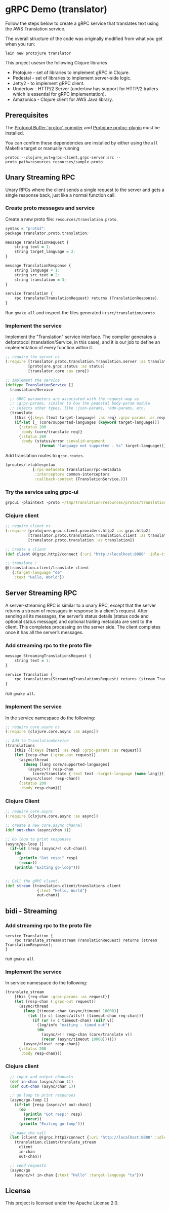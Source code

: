 # gRPC Demo (translator)

Follow the steps below to create a gRPC service that translates text
using the AWS Translation service.

The overall structure of the code was originally modified from what you get when you run:

```shell
lein new protojure translator
```

This project usesm the following Clojure libraries
- Protojure - set of libraries to implement gRPC in Clojure.
- Pedestal  - set of libraries to implement server-side logic.
- Jetty2    - to implement gRPC client.
- Undertow  - HTTP/2 Server (undertow has support for HTTP/2 trailers which is essential for gRPC implementation).
- Amazonica - Clojure client for AWS Java library.

## Prerequisites

The [Protocol Buffer 'protoc' compiler](https://github.com/protocolbuffers/protobuf/releases)
and [Protojure protoc-plugin](https://github.com/protojure/protoc-plugin/releases) must be installed.

You can confirm these dependencies are installed by either using the `all` Makefile target
or manually running

```shell
protoc --clojure_out=grpc-client,grpc-server:src --proto_path=resources resources/sample.proto
```

## Unary Streaming RPC
Unary RPCs where the client sends a single request to the server and gets a single response back, just like a normal function call.

### Create proto messages and service
Create a new proto file: `resources/translation.proto`.

```clojure
syntax = "proto3";
package translator.proto.translation;

message TranslationRequest {
    string text = 1;
    string target_language = 2;
}

message TranslationResponse {
    string language = 1;
    string src_text = 2;
    string translation = 3;
}

service Translation {
    rpc translate(TranslationRequest) returns (TranslationResponse);
}
```

Run `gmake all` and inspect the files generated in `src/translation/proto`

### Implement the service

Implement the "Translation" service interface.  The compiler generates
a defprotocol (translation/Service, in this case), and it is our job
to define an implementation of every function within it.

```clojure
;; require the server ns
(:require [translator.proto.translation.Translation.server :as translation]
          [protojure.grpc.status :as status]
          [translator.core :as core])

;; implement the service
(deftype TranslationService []
  translation/Service

  ;; GRPC parameters are associated with the request-map as
  ;; :grpc-params, similar to how the pedestal body-param module
  ;; injects other types, like :json-params, :edn-params, etc.
  (translate
    [this {{:keys [text target-language] :as req} :grpc-params :as request}]
    (if-let [_ (core/supported-languages (keyword target-language))]
      {:status 200
       :body (core/translate req)}
      {:status 200
       :body (status/error :invalid-argument
               (format "language not supported - %s" target-language))})))
```

Add translation routes to `grpc-routes`.

```clojure
(proutes/->tablesyntax
            {:rpc-metadata translation/rpc-metadata
             :interceptors common-interceptors
             :callback-context (TranslationService.)})
```

### Try the service using grpc-ui

```clojure
grpcui -plaintext -proto ~/tmp/translation/resources/protos/translation.proto -import-path ~/tmp/translation/resources/protos localhost:8080
```

### Clojure client

```clojure
;; require client ns
(:require [protojure.grpc.client.providers.http2 :as grpc.http2]
          [translator.proto.translation.Translation.client :as translation.client]
          [translator.proto.translation :as translation])

;; create a client
(def client @(grpc.http2/connect {:uri "http://localhost:8080" :idle-timeout -1}))

;; translate !
@(translation.client/translate client
   {:target-language "de"
    :text "Hello, World"})
```

## Server Streaming RPC
A server-streaming RPC is similar to a unary RPC, except that the server returns a stream of messages in response to a client’s request. After sending all its messages, the server’s status details (status code and optional status message) and optional trailing metadata are sent to the client. This completes processing on the server side. The client completes once it has all the server’s messages.

### Add streaming rpc to the proto file

```clojure
message StreamingTranslationsRequest {
    string text = 1;
}

service Translation {
    rpc translations(StreamingTranslationsRequest) returns (stream TranslationResponse);
}
```

run `gmake all`.

### Implement the service

In the service namespace do the following:

```clojure
;; require core.async ns
(:require [clojure.core.async :as async])

;; Add to TranslationService
(translations
    [this {{:keys [text] :as req} :grpc-params :as request}]
    (let [resp-chan (:grpc-out request)]
      (async/thread
        (doseq [lang core/supported-languages]
          (async/>!! resp-chan
            (core/translate {:text text :target-language (name lang)})))
        (async/close! resp-chan))
      {:status 200
       :body resp-chan}))
```

### Clojure Client

```clojure
;; require core.async
(:require [clojure.core.async :as async])

;; create a new core.async channel
(def out-chan (async/chan 1))

;; Go loop to print responses
(async/go-loop []
  (if-let [resp (async/<! out-chan)]
    (do
      (println "Got resp:" resp)
      (recur))
    (println "Exiting go-loop")))


;; Call the gRPC client.
(def stream (translation.client/translations client
              {:text "Hello, World"}
              out-chan))
```

## bidi - Streaming

### Add streaming rpc to the proto file

``` protocol-buffer
service Translation {
    rpc translate_stream(stream TranslationRequest) returns (stream TranslationResponse);
}
```

run `gmake all`

### Implement the service

In service namespace do the following:

``` clojure
(translate_stream
    [this {req-chan :grpc-params :as request}]
    (let [resp-chan (:grpc-out request)]
      (async/thread
        (loop [timeout-chan (async/timeout 10000)]
          (let [[v c] (async/alts!! [timeout-chan req-chan])]
            (if (or (= c timeout-chan) (nil? v))
              (log/info "exiting - timed out")
              (do
                (async/>!! resp-chan (core/translate v))
                (recur (async/timeout 10000))))))
        (async/close! resp-chan))
      {:status 200
       :body resp-chan}))
```


### Clojure client

``` clojure
  ;; input and output channels
  (def in-chan (async/chan 1))
  (def out-chan (async/chan 1))

  ;; go loop to print responses
  (async/go-loop []
    (if-let [resp (async/<! out-chan)]
      (do
        (println "Got resp:" resp)
        (recur))
      (println "Exiting go-loop")))

  ;; make the call
  (let [client @(grpc.http2/connect {:uri "http://localhost:8080" :idle-timeout -1})]
    (translation.client/translate_stream
      client
      in-chan
      out-chan))

  ;; send requests
  (async/go
    (async/>! in-chan {:text "Hello" :target-language "ta"}))

```

## License
This project is licensed under the Apache License 2.0.
